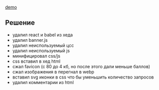 [demo](https://bercly0b.github.io/shri2018-2-performance/public/)

## Решение

- удалил react и babel из хеда
- удалил banner.js
- удалил неиспользуемый цсс
- удалил неиспользуемый js
- минифицировал css/js
- css вставил в хед html
- сжал favicon (с 80 до 4 кб, но после этого дали меньше баллов)
- сжал изображения в перегнал в webp
- вставил svg иконки в css что бы уменьшить количество запросов
- удалил комментарии из html
